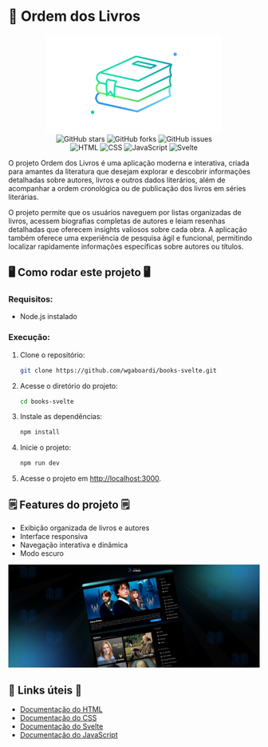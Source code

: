 # 📖 Ordem dos Livros

<div align="center">
<img src="https://github.com/wgaboardi/books-svelte/raw/main/.gitassets/capa.png" width="350" />

<div data-badges>
  <img src="https://img.shields.io/github/stars/wgaboardi/books-svelte?style=for-the-badge" alt="GitHub stars" />
  <img src="https://img.shields.io/github/forks/wgaboardi/books-svelte?style=for-the-badge" alt="GitHub forks" />
  <img src="https://img.shields.io/github/issues/wgaboardi/books-svelte?style=for-the-badge" alt="GitHub issues" />
</div>

<div data-badges>
  <img src="https://img.shields.io/badge/HTML-E34F26?style=for-the-badge&logo=html5&logoColor=white" alt="HTML" />
  <img src="https://img.shields.io/badge/CSS-1572B6?style=for-the-badge&logo=css3&logoColor=white" alt="CSS" />
  <img src="https://img.shields.io/badge/JavaScript-F7DF1E?style=for-the-badge&logo=javascript&logoColor=black" alt="JavaScript" />
  <img src="https://img.shields.io/badge/svelte-FF3E00?style=for-the-badge&logo=svelte&logoColor=white" alt="Svelte" />
</div>
</div>

O projeto Ordem dos Livros é uma aplicação moderna e interativa, criada para amantes da literatura que desejam explorar e descobrir informações detalhadas sobre autores, livros e outros dados literários, além de acompanhar a ordem cronológica ou de publicação dos livros em séries literárias.

O projeto permite que os usuários naveguem por listas organizadas de livros, acessem biografias completas de autores e leiam resenhas detalhadas que oferecem insights valiosos sobre cada obra. A aplicação também oferece uma experiência de pesquisa ágil e funcional, permitindo localizar rapidamente informações específicas sobre autores ou títulos.

## 🖥️ Como rodar este projeto 🖥️

### Requisitos:

- Node.js instalado

### Execução:

1. Clone o repositório:

   ```sh
   git clone https://github.com/wgaboardi/books-svelte.git
   ```

2. Acesse o diretório do projeto:

   ```sh
   cd books-svelte
   ```

3. Instale as dependências:

   ```sh
   npm install
   ```

4. Inicie o projeto:

   ```sh
   npm run dev
   ```

5. Acesse o projeto em [http://localhost:3000](http://localhost:3000).

## 🗒️ Features do projeto 🗒️

- Exibição organizada de livros e autores
- Interface responsiva
- Navegação interativa e dinâmica
- Modo escuro

![](https://github.com/wgaboardi/books-svelte/raw/main/.gitassets/2.jpg)

## 💎 Links úteis 💎

- [Documentação do HTML](https://developer.mozilla.org/pt-BR/docs/Web/HTML)
- [Documentação do CSS](https://developer.mozilla.org/pt-BR/docs/Web/CSS)
- [Documentação do Svelte](https://svelte.dev/docs)
- [Documentação do JavaScript](https://developer.mozilla.org/pt-BR/docs/Web/JavaScript)
